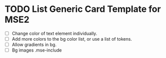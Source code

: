 # TODO List Generic Card Template for MSE2
- [ ] Change color of text element individually.
- [ ] Add more colors to the bg color list, or use a list of tokens.
- [ ] Allow gradients in bg.
- [ ] Bg images .mse-include